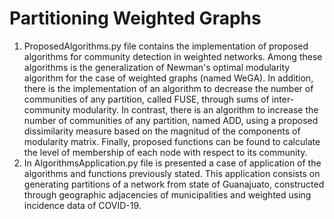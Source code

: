 # Partitioning Weighted Graphs
1. ProposedAlgorithms.py file contains the implementation of proposed algorithms for community detection in weighted networks. 
Among these algorithms is the generalization of Newman's optimal modularity algorithm for the case of weighted graphs (named WeGA).
In addition, there is the implementation of an algorithm to decrease the number of communities of any partition, called FUSE,
through sums of inter-community modularity. In contrast, there is an algorithm to increase the number of communities of any partition, named ADD,
using a proposed dissimilarity measure based on the magnitud of the components of modularity matrix.
Finally, proposed functions can be found to calculate the level of membership of each node with respect to its community.
2. In AlgorithmsApplication.py file is presented a case of application of the algorithms and functions previously stated. This application
consists on generating partitions of a network from state of Guanajuato, constructed through geographic adjacencies of
municipalities and weighted using incidence data of COVID-19.
